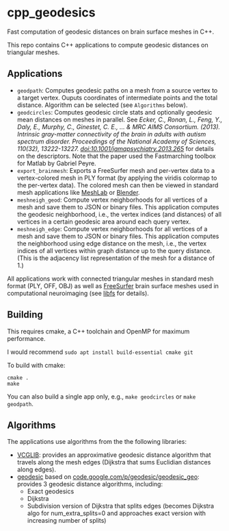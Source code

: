 # cpp_geodesics
Fast computation of geodesic distances on brain surface meshes in C++.

This repo contains C++ applications to compute geodesic distances on triangular meshes.


## Applications

* `geodpath`: Computes geodesic paths on a mesh from a source vertex to a target vertex. Ouputs coordinates of intermediate points and the total distance. Algorithm can be selected (see `Algorithms` below).
* `geodcircles`: Computes geodesic circle stats and optionally geodesic mean distances on meshes in parallel. See *Ecker, C., Ronan, L., Feng, Y., Daly, E., Murphy, C., Ginestet, C. E., ... & MRC AIMS Consortium. (2013). Intrinsic gray-matter connectivity of the brain in adults with autism spectrum disorder. Proceedings of the National Academy of Sciences, 110(32), 13222-13227. [doi:10.1001/jamapsychiatry.2013.265](https://jamanetwork.com/journals/jamapsychiatry/fullarticle/1393585)* for details on the descriptors. Note that the paper used the Fastmarching toolbox for Matlab by Gabriel Peyre.
* `export_brainmesh`: Exports a FreeSurfer mesh and per-vertex data to a vertex-colored mesh in PLY format (by applying the viridis colormap to the per-vertex data). The colored mesh can then be viewed in standard mesh applications like [MeshLab](https://www.meshlab.net/) or [Blender](https://www.blender.org/).
* `meshneigh_geod`: Compute vertex neighborhoods for all vertices of a mesh and save them to JSON or binary files. This application computes the geodesic neighborhood, i.e., the vertex indices (and distances) of all vertices in a certain geodesic area around each query vertex.
* `meshneigh_edge`: Compute vertex neighborhoods for all vertices of a mesh and save them to JSON or binary files. This application computes the neighborhood using edge distance on the mesh, i.e., the vertex indices of all vertices within graph distance up to the query distance. (This is the adjacency list representation of the mesh for a distance of 1.)

All applications work with connected triangular meshes in standard mesh format (PLY, OFF, OBJ) as well as [FreeSurfer](https://freesurfer.net/) brain surface meshes used in computational neuroimaging (see [libfs](https://github.com/dfsp-spirit/libfs) for details).


## Building

This requires cmake, a C++ toolchain and OpenMP for maximum performance.

I would recommend `sudo apt install build-essential cmake git`

To build with cmake:

```
cmake .
make
```

You can also build a single app only, e.g., `make geodcircles` or `make geodpath`.

## Algorithms

The applications use algorithms from the the following libraries:

* [VCGLIB](http://vcg.isti.cnr.it/vcglib/): provides an approximative geodesic distance algorithm that travels along the mesh edges (Dijkstra that sums Euclidian distances along edges).
* [geodesic](https://github.com/mojocorp/geodesic/) based on [code.google.com/p/geodesic/geodesic_geo](http://code.google.com/p/geodesic/geodesic_geo): provides 3 geodesic distance algorithms, including:
    - Exact geodesics
    - Dijkstra
    - Subdivision version of Dijkstra that splits edges (becomes Dijkstra algo for num_extra_splits=0 and approaches exact version with increasing number of splits)




